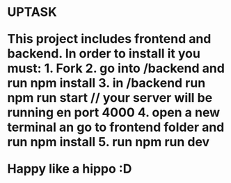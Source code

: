 <h1> UPTASK

<p> This project includes frontend and backend. In order to install it you must:
1. Fork
2. go into /backend and run npm install
3. in /backend run npm run start // your server will be running en port 4000
4. open a new terminal an go to frontend folder and run npm install
5. run npm run dev

Happy like a hippo :D